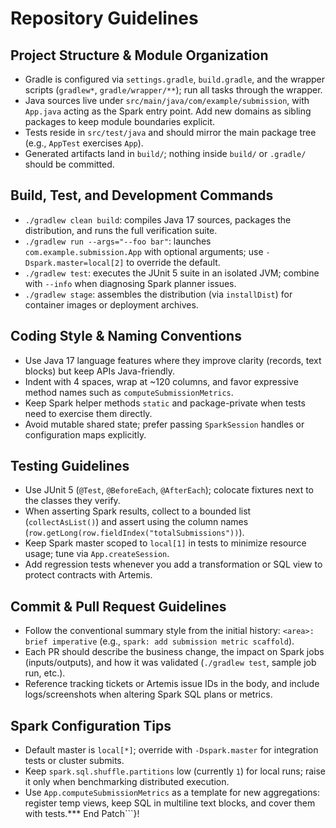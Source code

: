 # Repository Guidelines

## Project Structure & Module Organization
- Gradle is configured via `settings.gradle`, `build.gradle`, and the wrapper scripts (`gradlew*`, `gradle/wrapper/**`); run all tasks through the wrapper.
- Java sources live under `src/main/java/com/example/submission`, with `App.java` acting as the Spark entry point. Add new domains as sibling packages to keep module boundaries explicit.
- Tests reside in `src/test/java` and should mirror the main package tree (e.g., `AppTest` exercises `App`).
- Generated artifacts land in `build/`; nothing inside `build/` or `.gradle/` should be committed.

## Build, Test, and Development Commands
- `./gradlew clean build`: compiles Java 17 sources, packages the distribution, and runs the full verification suite.
- `./gradlew run --args="--foo bar"`: launches `com.example.submission.App` with optional arguments; use `-Dspark.master=local[2]` to override the default.
- `./gradlew test`: executes the JUnit 5 suite in an isolated JVM; combine with `--info` when diagnosing Spark planner issues.
- `./gradlew stage`: assembles the distribution (via `installDist`) for container images or deployment archives.

## Coding Style & Naming Conventions
- Use Java 17 language features where they improve clarity (records, text blocks) but keep APIs Java-friendly.
- Indent with 4 spaces, wrap at ~120 columns, and favor expressive method names such as `computeSubmissionMetrics`.
- Keep Spark helper methods `static` and package-private when tests need to exercise them directly.
- Avoid mutable shared state; prefer passing `SparkSession` handles or configuration maps explicitly.

## Testing Guidelines
- Use JUnit 5 (`@Test`, `@BeforeEach`, `@AfterEach`); colocate fixtures next to the classes they verify.
- When asserting Spark results, collect to a bounded list (`collectAsList()`) and assert using the column names (`row.getLong(row.fieldIndex("totalSubmissions"))`).
- Keep Spark master scoped to `local[1]` in tests to minimize resource usage; tune via `App.createSession`.
- Add regression tests whenever you add a transformation or SQL view to protect contracts with Artemis.

## Commit & Pull Request Guidelines
- Follow the conventional summary style from the initial history: `<area>: brief imperative` (e.g., `spark: add submission metric scaffold`).
- Each PR should describe the business change, the impact on Spark jobs (inputs/outputs), and how it was validated (`./gradlew test`, sample job run, etc.).
- Reference tracking tickets or Artemis issue IDs in the body, and include logs/screenshots when altering Spark SQL plans or metrics.

## Spark Configuration Tips
- Default master is `local[*]`; override with `-Dspark.master` for integration tests or cluster submits.
- Keep `spark.sql.shuffle.partitions` low (currently `1`) for local runs; raise it only when benchmarking distributed execution.
- Use `App.computeSubmissionMetrics` as a template for new aggregations: register temp views, keep SQL in multiline text blocks, and cover them with tests.*** End Patch```}!
